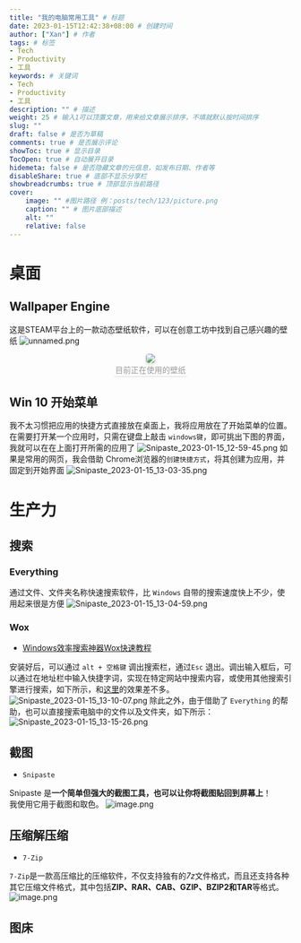 ```yaml
---
title: "我的电脑常用工具" # 标题
date: 2023-01-15T12:42:38+08:00 # 创建时间
author: ["Xan"] # 作者
tags: # 标签
- Tech 
- Productivity 
- 工具
keywords: # 关键词
- Tech 
- Productivity 
- 工具
description: "" # 描述
weight: 25 # 输入1可以顶置文章，用来给文章展示排序，不填就默认按时间排序
slug: ""
draft: false # 是否为草稿
comments: true # 是否展示评论
showToc: true # 显示目录
TocOpen: true # 自动展开目录
hidemeta: false # 是否隐藏文章的元信息，如发布日期、作者等
disableShare: true # 底部不显示分享栏
showbreadcrumbs: true # 顶部显示当前路径
cover:
    image: "" #图片路径 例：posts/tech/123/picture.png
    caption: "" # 图片底部描述
    alt: ""
    relative: false
---
```


# 桌面
## Wallpaper Engine 
这是STEAM平台上的一款动态壁纸软件，可以在创意工坊中找到自己感兴趣的壁纸
![unnamed.png](https://bu.dusays.com/2023/01/15/63c38603de093.png)

<center> 
	<img style="border-radius: 0.3125em; box-shadow: 0 2px 4px 0 rgba(34,36,38,.12),0 2px 10px 0 rgba(34,36,38,.08);" src="https://bu.dusays.com/2023/01/15/63c3863682391.png">
	<br>
	<div style="color:orange; border-bottom: 1px solid #d9d9d9; 
	display: inline-block; 
	color: #999; 
	padding: 2px;">目前正在使用的壁纸</div> 
 </center>


## Win 10 开始菜单
我不太习惯把应用的快捷方式直接放在桌面上，我将应用放在了开始菜单的位置。  
在需要打开某一个应用时，只需在键盘上敲击 `windows键`，即可挑出下图的界面，我就可以在在上面打开所需的应用了
![Snipaste_2023-01-15_12-59-45.png](https://bu.dusays.com/2023/01/15/63c3884a1e5b0.png)
如果是常用的网页，我会借助 Chrome浏览器的`创建快捷方式`，将其创建为应用，并固定到开始界面
![Snipaste_2023-01-15_13-03-35.png](https://bu.dusays.com/2023/01/15/63c3895150e18.png)
# 生产力
## 搜索
### Everything
通过文件、文件夹名称快速搜索软件，比 `Windows` 自带的搜索速度快上不少，使用起来很是方便
![Snipaste_2023-01-15_13-04-59.png](https://bu.dusays.com/2023/01/15/63c3898a92a8a.png)
### Wox
- [Windows效率搜索神器Wox快速教程](https://www.bilibili.com/video/BV1tT4y1J74V/?spm_id_from=333.337.search-card.all.click&vd_source=ae16ff6478eb15c1b87880540263910b)

安装好后，可以通过 `alt + 空格键` 调出搜索栏，通过`Esc` 退出。调出输入框后，可以通过在地址栏中输入快捷字词，实现在特定网站中搜索内容，或使用其他搜索引擎进行搜索，如下所示，和[这里](https://xancoding.cn/posts/get-info/#%e5%bf%ab%e6%8d%b7%e5%ad%97%e8%af%8d%e6%90%9c%e7%b4%a2)的效果差不多。
![Snipaste_2023-01-15_13-10-07.png](https://bu.dusays.com/2023/01/15/63c38ab68f665.png)
除此之外，由于借助了 `Everything` 的帮助，也可以直接搜索电脑中的文件以及文件夹，如下所示：
![Snipaste_2023-01-15_13-15-26.png](https://bu.dusays.com/2023/01/15/63c38c00cd205.png)
## 截图
- `Snipaste`  

Snipaste 是**一个简单但强大的截图工具，也可以让你将截图贴回到屏幕上**！  
我使用它用于截图和取色。
![image.png](https://bu.dusays.com/2023/01/15/63c38cad0588a.png)
## 压缩解压缩
- `7-Zip`

`7-Zip`是一款高压缩比的压缩软件，不仅支持独有的*7z*文件格式，而且还支持各种其它压缩文件格式，其中包括**ZIP、RAR、CAB、GZIP、BZIP2和TAR**等格式。
![image.png](https://bu.dusays.com/2023/01/15/63c38d1fb0cd7.png)

## 图床
